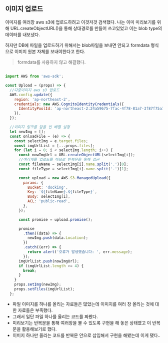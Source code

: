 ## 이미지 업로드

이미지를 여러장 aws s3에 업로드하려고 이것저것 검색했다.
나는 이미 미리보기를 위해 URL.createObjectURL()을 통해 상대경로를 만들어 쓰고있었고 이는 blob type의 데이터를 내보냈다.

하지만 DB에 파일을 업로드하기 위해서는 blob파일을 보내면 안되고 formdata 형식으로 이미지 원본 자체를 보내야한다고 한다.
> formdata를 사용하지 않고 해결했다.

## 

```jsx
import AWS from 'aws-sdk';

const Upload = (props) => {
  //다중이미지 aws s3 업로드
  AWS.config.update({
    region: 'ap-northeast-2',
    credentials: new AWS.CognitoIdentityCredentials({
      IdentityPoolId: 'ap-northeast-2:24a59675-7fac-4f78-81a7-3f87f75a70ff',
    }),
  });

  //이미지 링크를 담을 빈 배열 설정
  let newImg = [];
  const onloadFile = (e) => {
    const selectImg = e.target.files;
    const imgUrlList = [...props.files];
    for (let i = 0; i < selectImg.length; i++) {
      const nowImgUrl = URL.createObjectURL(selectImg[i]);
      //여러개를 업로드를 하므로 반복문을 통해 접근
      const fileName = selectImg[i].name.split('.')[0];
      const fileType = selectImg[i].name.split('.')[1];

      const upload = new AWS.S3.ManagedUpload({
        params: {
          Bucket: 'docking',
          Key: `${fileName}.${fileType}`,
          Body: selectImg[i],
          ACL: 'public-read',
        },
      });

      const promise = upload.promise();

      promise
        .then((data) => {
          newImg.push(data.Location);
        })
        .catch((err) => {
          return alert('오류가 발생했습니다: ', err.message);
        });
      imgUrlList.push(nowImgUrl);
      if (imgUrlList.length >= 4) {
        break;
      }
    }
    props.setImg(newImg);
    props.setFiles(imgUrlList);
  };

```

+ 파일 이미지를 하나를 올리는 자료들은 많았는데 이미지를 여러 장 올리는 것에 대한 자료들은 부족했다.
+ 그래서 일단 파일 하나를 올리는 코드를 짜봤다.
+ 미리보기는 반복문을 통해 여러장을 볼 수 있도록 구현을 해 놓은 상태였고 이 반복문을 활용해보기로 했다.
+ 이미지 하나만 올리는 코드를 반복문 안으로 삽입해서 구현을 해봤는데 이게 됐다.. 